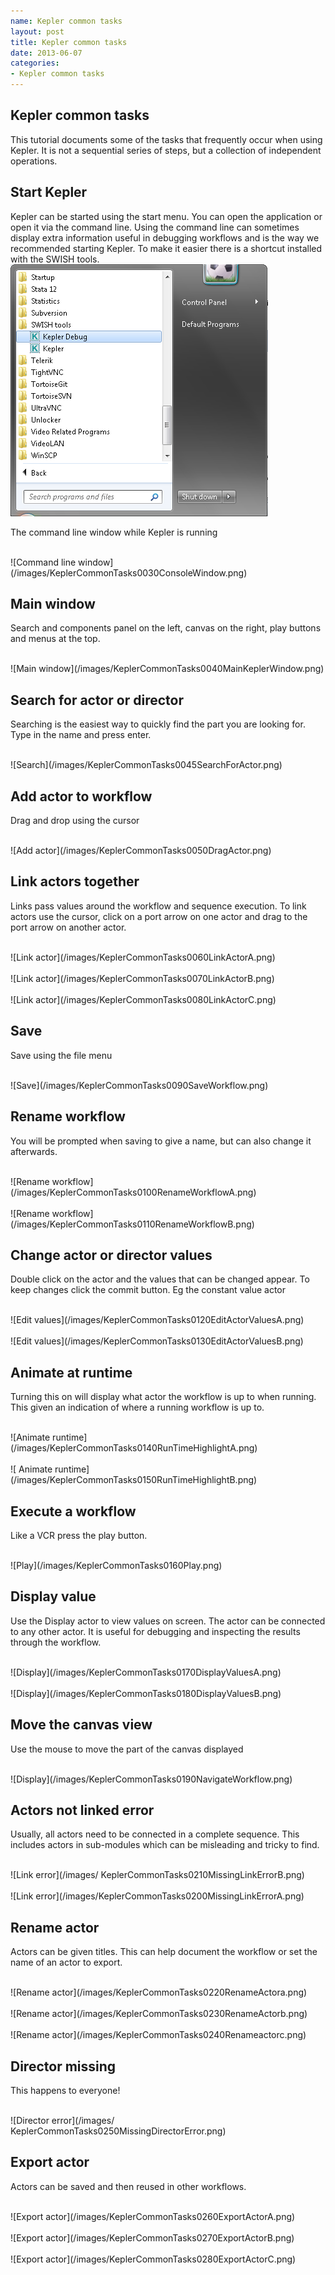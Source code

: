 ```yaml
---
name: Kepler common tasks
layout: post
title: Kepler common tasks
date: 2013-06-07
categories:
- Kepler common tasks
---
```

## Kepler common tasks
This tutorial documents some of the tasks that frequently occur when using Kepler. It is not a sequential series of steps, but a collection of independent operations.

## Start Kepler
Kepler can be started using the start menu. You can open the application or open it via the command line. Using the command line can sometimes display extra information useful in debugging workflows and is the way we recommended starting Kepler. To make it easier there is a shortcut installed with the SWISH tools. 
<br />
![Start menu](/images/KeplerCommonTasks0010StartMenu1.png) 
<br />

The command line window while Kepler is running
 
<br />
![Command line window](/images/KeplerCommonTasks0030ConsoleWindow.png) 
<br />


## Main window
Search and components panel on the left, canvas on the right, play buttons and menus at the top.
 
<br />
![Main window](/images/KeplerCommonTasks0040MainKeplerWindow.png) 
<br />


## Search for actor or director
Searching is the easiest way to quickly find the part you are looking for. Type in the name and press enter.
 
<br />
![Search](/images/KeplerCommonTasks0045SearchForActor.png) 
<br />


## Add actor to workflow
Drag and drop using the cursor
 
<br />
![Add actor](/images/KeplerCommonTasks0050DragActor.png) 
<br />


## Link actors together
Links pass values around the workflow and sequence execution. To link actors use the cursor, click on a port arrow on one actor and drag to the port arrow on another actor.
 
<br />
![Link actor](/images/KeplerCommonTasks0060LinkActorA.png) 
<br />

 
<br />
![Link actor](/images/KeplerCommonTasks0070LinkActorB.png) 
<br />

 
<br />
![Link actor](/images/KeplerCommonTasks0080LinkActorC.png) 
<br />


## Save
Save using the file menu
 
<br />
![Save](/images/KeplerCommonTasks0090SaveWorkflow.png) 
<br />


## Rename workflow
You will be prompted when saving to give a name, but can also change it afterwards.
 
<br />
![Rename workflow](/images/KeplerCommonTasks0100RenameWorkflowA.png) 
<br />

 
<br />
![Rename workflow](/images/KeplerCommonTasks0110RenameWorkflowB.png) 
<br />


## Change actor or director values
Double click on the actor and the values that can be changed appear. To keep changes click the commit button. Eg the constant value actor
 
<br />
![Edit values](/images/KeplerCommonTasks0120EditActorValuesA.png) 
<br />

 
<br />
![Edit values](/images/KeplerCommonTasks0130EditActorValuesB.png) 
<br />


## Animate at runtime
Turning this on will display what actor the workflow is up to when running. This given an indication of where a running workflow is up to.
 
<br />
![Animate runtime](/images/KeplerCommonTasks0140RunTimeHighlightA.png) 
<br />

 
<br />
![ Animate runtime](/images/KeplerCommonTasks0150RunTimeHighlightB.png) 
<br />


## Execute a workflow
Like a VCR press the play button.
 
<br />
![Play](/images/KeplerCommonTasks0160Play.png) 
<br />


## Display value
Use the Display actor to view values on screen. The actor can be connected to any other actor. It is useful for debugging and inspecting the results through the workflow.
 
<br />
![Display](/images/KeplerCommonTasks0170DisplayValuesA.png) 
<br />

 
<br />
![Display](/images/KeplerCommonTasks0180DisplayValuesB.png) 
<br />


## Move the canvas view
Use the mouse to move the part of the canvas displayed
 
<br />
![Display](/images/KeplerCommonTasks0190NavigateWorkflow.png) 
<br />


## Actors not linked error
Usually, all actors need to be connected in a complete sequence. This includes actors in sub-modules which can be misleading and tricky to find.
 
<br />
![Link error](/images/ KeplerCommonTasks0210MissingLinkErrorB.png) 
<br />

 
<br />
![Link error](/images/KeplerCommonTasks0200MissingLinkErrorA.png) 
<br />


## Rename actor
Actors can be given titles. This can help document the workflow or set the name of an actor to export.
 
<br />
![Rename actor](/images/KeplerCommonTasks0220RenameActora.png) 
<br />

 
<br />
![Rename actor](/images/KeplerCommonTasks0230RenameActorb.png) 
<br />

 
<br />
![Rename actor](/images/KeplerCommonTasks0240Renameactorc.png) 
<br />


## Director missing 
This happens to everyone!
 
<br />
![Director error](/images/ KeplerCommonTasks0250MissingDirectorError.png) 
<br />


## Export actor
Actors can be saved and then reused in other workflows.
 
<br />
![Export actor](/images/KeplerCommonTasks0260ExportActorA.png) 
<br />

 
<br />
![Export actor](/images/KeplerCommonTasks0270ExportActorB.png) 
<br />

 
<br />
![Export actor](/images/KeplerCommonTasks0280ExportActorC.png) 
<br />

